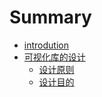 # Summary

* [introdution](README.md)
* [可视化库的设计](ke_shi_hua_ku_de_she_ji.md)
   * [设计原则](design/principlesmd.md)
   * [设计目的](design/motivationmd.md)

